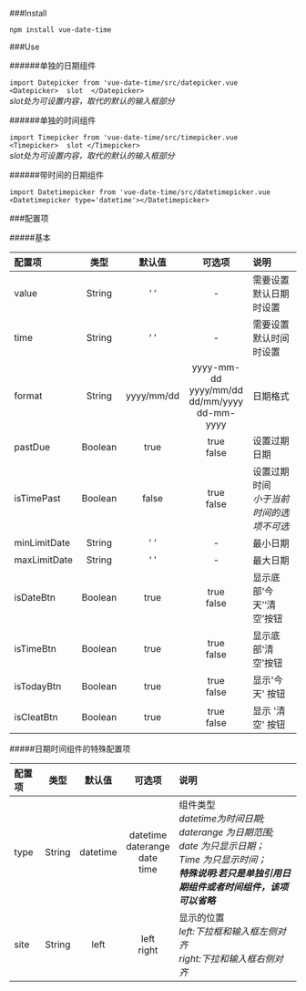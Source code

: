 ###Install

`npm install vue-date-time`


###Use


######单独的日期组件

`import Datepicker from 'vue-date-time/src/datepicker.vue`
<br/>
`<Datepicker>  slot  </Datepicker>`
<br/>
*slot处为可设置内容，取代的默认的输入框部分*

######单独的时间组件

`import Timepicker from 'vue-date-time/src/timepicker.vue`
<br/>
`<Timepicker>  slot </Timepicker>`
<br/>
*slot处为可设置内容，取代的默认的输入框部分*

######带时间的日期组件

`import Datetimepicker from 'vue-date-time/src/datetimepicker.vue`
<br/>
`<Datetimepicker type='datetime'></Datetimepicker>`

###配置项


#####基本

| 配置项      |类型      | 默认值      | 可选项                                                         | 说明|
| :--------- | :-----: | :--------: | :-----------------------------------------------------------: | :---- |
|value       |String   |‘ ’         |-                                                              |需要设置默认日期时设置 |
|time        |String   |‘ ’         |-                                                              |需要设置默认时间时设置|
| format     | String  | yyyy/mm/dd | yyyy-mm-dd <br/> yyyy/mm/dd <br/> dd/mm/yyyy <br/> dd-mm-yyyy |日期格式|
| pastDue    |  Boolean| true       | true <br/> false                                              |设置过期日期 |
|isTimePast  |Boolean  | false      | true <br/> false                                              | 设置过期时间 <br/> *小于当前时间的选项不可选*|
|minLimitDate|  String | ' '        | -                                                             |最小日期|
|maxLimitDate| String  |‘ ’         | -                                                             |最大日期|
|isDateBtn   | Boolean | true       |    true <br/> false                                           |显示底部‘今天’‘清空’按钮|
|isTimeBtn   | Boolean |true        |    true <br/> false                                           | 显示底部‘清空’按钮|
|isTodayBtn  | Boolean | true       |    true <br/> false                                           | 显示'今天' 按钮|
|isCleatBtn  | Boolean | true       |    true <br/> false                                           | 显示 '清空' 按钮 |

#####日期时间组件的特殊配置项

| 配置项 | 类型 | 默认值   | 可选项                                        |说明 |
| :---- | :--:| :-:     | :------------------------------------------: | :-- |
|type   |String|datetime|datetime <br/> daterange <br/> date <br/> time| 组件类型<br/>*datetime为时间日期;<br/>daterange 为日期范围;<br/>date 为只显示日期；<br/>Time 为只显示时间；<br/> **特殊说明:若只是单独引用日期组件或者时间组件，该项可以省略***|
|site   |String|left    |left <br/> right                              |显示的位置<br/>*left:下拉框和输入框左侧对齐<br/>right:下拉和输入框右侧对齐*|




